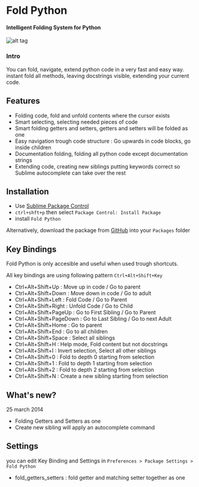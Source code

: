 # Fold Python
#### Intelligent Folding System for Python

![alt tag](https://dl.dropboxusercontent.com/u/1652825/code/sublime/foldpython/foldpython_basics.gif)

### Intro
You can fold, navigate, extend python code in a very fast and easy way.
instant fold all methods, leaving docstrings visible, extending your current code.

## Features
* Folding code, fold and unfold contents where the cursor exists
* Smart selecting, selecting needed pieces of code
* Smart folding getters and setters, getters and setters will be folded as one
* Easy navigation trough code structure : Go upwards in code blocks, go inside children
* Documentation folding, folding all python code except documentation strings
* Extending code, creating new siblings putting keywords correct so Sublime autocomplete can take over the rest

## Installation
* Use [Sublime Package Control](http://wbond.net/sublime_packages/package_control "Sublime Package Control")
* `ctrl+shft+p` then select `Package Control: Install Package`
* install `Fold Python`

Alternatively, download the package from [GitHub](https://github.com/svenfraeys/SublimeFoldPython "SublimeFoldPython") into your `Packages` folder

## Key Bindings
Fold Python is only accesible and useful when used trough shortcuts.

All key bindings are using following pattern `Ctrl+Alt+Shift+Key`

* Ctrl+Alt+Shift+Up : Move up in code / Go to parent
* Ctrl+Alt+Shift+Down : Move down in code / Go to adult
* Ctrl+Alt+Shift+Left : Fold Code / Go to Parent
* Ctrl+Alt+Shift+Right : Unfold Code / Go to Child
* Ctrl+Alt+Shift+PageUp : Go to First Sibling / Go to Parent
* Ctrl+Alt+Shift+PageDown : Go to Last Sibling / Go to next Adult
* Ctrl+Alt+Shift+Home : Go to parent
* Ctrl+Alt+Shift+End : Go to all children
* Ctrl+Alt+Shift+Space : Select all siblings
* Ctrl+Alt+Shift+H : Help mode, Fold content but not docstrings
* Ctrl+Alt+Shift+I : Invert selection, Select all other siblings
* Ctrl+Alt+Shift+0 : Fold to depth 0 starting from selection
* Ctrl+Alt+Shift+1 : Fold to depth 1 starting from selection
* Ctrl+Alt+Shift+2 : Fold to depth 2 starting from selection
* Ctrl+Alt+Shift+N : Create a new sibling starting from selection

## What's new?
25 march 2014
* Folding Getters and Setters as one
* Create new sibling will apply an autocomplete command

## Settings
you can edit Key Binding and Settings in `Preferences > Package Settings > Fold Python` 

* fold_getters_setters : fold getter and matching setter together as one

